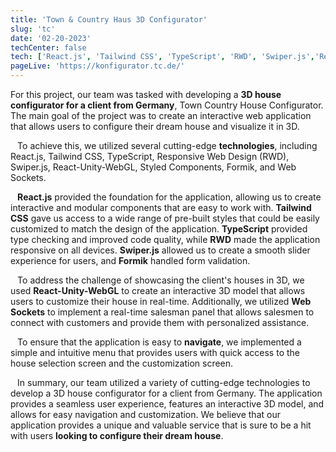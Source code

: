 ```yaml
---
title: 'Town & Country Haus 3D Configurator'
slug: 'tc'
date: '02-20-2023'
techCenter: false
tech: ['React.js', 'Tailwind CSS', 'TypeScript', 'RWD', 'Swiper.js','React-Unity-WebGL', 'Styled Components', 'Formik', 'Web Sockets', 'Page translations']
pageLive: 'https://konfigurator.tc.de/'
---
```


For this project, our team was tasked with developing a **3D house configurator for a client from Germany**, Town Country House Configurator. The main goal of the project was to create an interactive web application that allows users to configure their dream house and visualize it in 3D.  
` `  
` `
To achieve this, we utilized several cutting-edge **technologies**, including React.js, Tailwind CSS, TypeScript, Responsive Web Design (RWD), Swiper.js, React-Unity-WebGL, Styled Components, Formik, and Web Sockets.  
` `  
` `
**React.js** provided the foundation for the application, allowing us to create interactive and modular components that are easy to work with. **Tailwind CSS** gave us access to a wide range of pre-built styles that could be easily customized to match the design of the application. **TypeScript** provided type checking and improved code quality, while **RWD** made the application responsive on all devices. **Swiper.js** allowed us to create a smooth slider experience for users, and **Formik** handled form validation.  
` `  
` `
To address the challenge of showcasing the client's houses in 3D, we used **React-Unity-WebGL** to create an interactive 3D model that allows users to customize their house in real-time. Additionally, we utilized **Web Sockets** to implement a real-time salesman panel that allows salesmen to connect with customers and provide them with personalized assistance.  
` `  
` `
To ensure that the application is easy to **navigate**, we implemented a simple and intuitive menu that provides users with quick access to the house selection screen and the customization screen.  
` `  
` `
In summary, our team utilized a variety of cutting-edge technologies to develop a 3D house configurator for a client from Germany. The application provides a seamless user experience, features an interactive 3D model, and allows for easy navigation and customization. We believe that our application provides a unique and valuable service that is sure to be a hit with users **looking to configure their dream house**.






